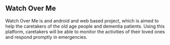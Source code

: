 ## Watch Over Me
Watch Over Me is and android and web based project, which is aimed to help the caretakers of the old age people and dementia patients. Using this platform, caretakers will be able to monitor the activities of their loved ones and respond promptly in emergencies.
